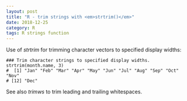 ```yaml
---
layout: post
title: "R - trim strings with <em>strtrim()</em>"
date: 2018-12-25
category: R
tags: R strings function
---
```


Use of <em>strtrim</em> for trimming character vectors to specified display widths:

```
### Trim character strings to specified display widths.
strtrim(month.name, 3)
#  [1] "Jan" "Feb" "Mar" "Apr" "May" "Jun" "Jul" "Aug" "Sep" "Oct" "Nov"
# [12] "Dec"
```
See also <em>trimws</em> to trim leading and trailing whitespaces.

